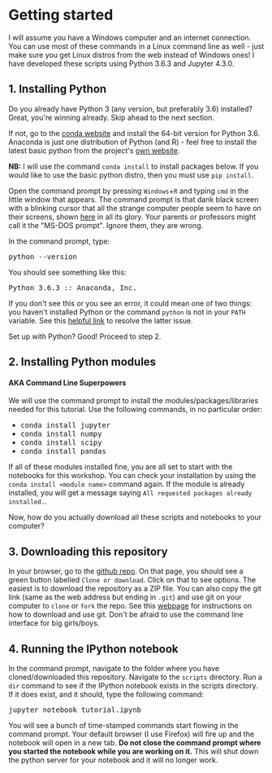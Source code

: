<h1>Getting started</h1>

I will assume you have a Windows computer and an internet connection. You can use most of these commands in a Linux command line as well - just make sure you get Linux distros from the web instead of Windows ones! I have developed these scripts using Python 3.6.3 and Jupyter 4.3.0.

<h2>1. Installing Python</h2>

Do you already have Python 3 (any version, but preferably 3.6) installed? Great, you're winning already. Skip ahead to the next section.

If not, go to the [conda website](https://conda.io/miniconda.html) and install the 64-bit version for Python 3.6. Anaconda is just one distribution of Python (and R) - feel free to install the latest basic python from the project's [own website](https://www.python.org/downloads/windows/).

**NB:** I will use the command `conda install` to install packages below. If you would like to use the basic python distro, then you must use `pip install`. 

Open the command prompt by pressing `Windows`+`R` and typing `cmd` in the little window that appears. The command prompt is that dank black screen with a blinking cursor that all the strange computer people seem to have on their screens, shown [here](https://en.wikipedia.org/wiki/Cmd.exe) in all its glory. Your parents or professors might call it the "MS-DOS prompt". Ignore them, they are wrong.

In the command prompt, type: 

<kbd>python --version</kbd>

You should see something like this:

<kbd>Python 3.6.3 :: Anaconda, Inc.</kbd>

If you don't see this or you see an error, it could mean one of two things: you haven't installed Python or the command `python` is not in your `PATH` variable. See this <a href='https://superuser.com/questions/143119/how-to-add-python-to-the-windows-path'>helpful link</a> to resolve the latter issue.

Set up with Python? Good! Proceed to step 2.


<h2>2. Installing Python modules</h2>
<h4>AKA Command Line Superpowers</h4>

We will use the command prompt to install the modules/packages/libraries needed for this tutorial. Use the following commands, in no particular order: <ul>
<li> <kbd>conda install jupyter</kbd>
<li> <kbd>conda install numpy</kbd>
<li> <kbd>conda install scipy</kbd>
<li> <kbd>conda install pandas</kbd>
</ul>

If all of these modules installed fine, you are all set to start with the notebooks for this workshop. You can check your installation by using the `conda install <module name>` command again. If the module is already installed, you will get a message saying `All requested packages already installed.`.

Now, how do you actually download all these scripts and notebooks to your computer? 

<h2>3. Downloading this repository</h2>

In your browser, go to the <a href='https://github.com/paragrastogi/CEPT_Weather_Uncertainty'>github repo</a>. On that page, you should see a green button labelled `Clone or download`. Click on that to see options. The easiest is to download the repository as a ZIP file. You can also copy the git link (same as the web address but ending in `.git`) and use git on your computer to `clone` or `fork` the repo. See this <a href='https://git-scm.com/download/win'>webpage</a> for instructions on how to download and use git. Don't be afraid to use the command line interface for big girls/boys.

<h2>4. Running the IPython notebook</h2>

In the command prompt, navigate to the folder where you have cloned/downloaded this repository. Navigate to the `scripts` directory. Run a `dir` command to see if the IPython notebook exists in the scripts directory. If it does exist, and it should, type the following command: 

<kbd>jupyter notebook tutorial.ipynb</kbd>

You will see a bunch of time-stamped commands start flowing in the command prompt. Your default browser (I use Firefox) will fire up and the notebook will open in a new tab. **Do not close the command prompt where you started the notebook while you are working on it.** This will shut down the python server for your notebook and it will no longer work.